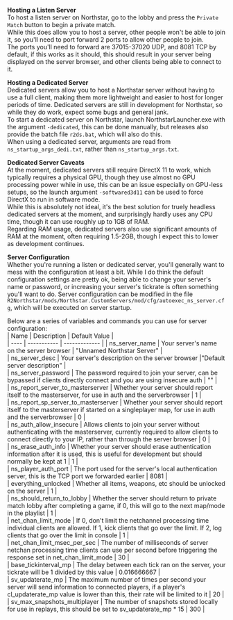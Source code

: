**Hosting a Listen Server**  
To host a listen server on Northstar, go to the lobby and press the `Private Match` button to begin a private match.  
While this does allow you to host a server, other people won't be able to join it, so you'll need to port forward 2 ports to allow other people to join.  
The ports you'll need to forward are 37015-37020 UDP, and 8081 TCP by default, if this works as it should, this should result in your server being displayed on the server browser, and other clients being able to connect to it.  
  
**Hosting a Dedicated Server**  
Dedicated servers allow you to host a Northstar server without having to use a full client, making them more lightweight and easier to host for longer periods of time. Dedicated servers are still in development for Northstar, so while they do work, expect some bugs and general jank.  
To start a dedicated server on Northstar, launch NorthstarLauncher.exe with the argument `-dedicated`, this can be done manually, but releases also provide the batch file `r2ds.bat`, which will also do this.  
When using a dedicated server, arguments are read from `ns_startup_args_dedi.txt`, rather than `ns_startup_args.txt`.  
  
**Dedicated Server Caveats**  
At the moment, dedicated servers still require DirectX 11 to work, which typically requires a physical GPU, though they use almost no GPU processing power while in use, this can be an issue especially on GPU-less setups, so the launch argument `-softwared3d11` can be used to force DirectX to run in software mode.  
While this is absolutely not ideal, it's the best solution for truely headless dedicated servers at the moment, and surprisingly hardly uses any CPU time, though it can use roughly up to 1GB of RAM.  
Regarding RAM usage, dedicated servers also use significant amounts of RAM at the moment, often requiring 1.5-2GB, though I expect this to lower as development continues.  
  
**Server Configuration**  
Whether you're running a listen or dedicated server, you'll generally want to mess with the configuration at least a bit. While I do think the default configuration settings are pretty ok, being able to change your server's name or password, or increasing your server's tickrate is often something you'll want to do. Server configuration can be modified in the file `R2Northstar/mods/Northstar.CustomServers/mod/cfg/autoexec_ns_server.cfg`, which will be executed on server startup.  
  
Below are a series of variables and commands you can use for server configuration:  
| Name | Description | Default Value |  
| ---- | ----------- | ------------- | 
| ns_server_name | Your server's name on the server browser | "Unnamed Northstar Server" |  
| ns_server_desc | Your server's description on the server browser |"Default server description" |  
| ns_server_password | The password required to join your server, can be bypassed if clients directly connect and you are using insecure auth | "" |  
| ns_report_server_to_masterserver | Whether your server should report itself to the masterserver, for use in auth and the serverbrowser | 1 |  
| ns_report_sp_server_to_masterserver | Whether your server should report itself to the masterserver if started on a singleplayer map, for use in auth and the serverbrowser | 0 |  
| ns_auth_allow_insecure | Allows clients to join your server without authenticating with the masterserver, currently required to allow clients to connect directly to your IP, rather than through the server browser | 0 |  
| ns_erase_auth_info | Whether your server should erase authentication information after it is used, this is useful for development but should normally be kept at 1 | 1 |  
| ns_player_auth_port | The port used for the server's local authentication server, this is the TCP port we forwarded earlier | 8081 |  
| everything_unlocked | Whether all items, weapons, etc should be unlocked on the server | 1 |  
| ns_should_return_to_lobby | Whether the server should return to private match lobby after completing a game, if 0, this will go to the next map/mode in the playlist | 1 |  
| net_chan_limit_mode | If 0, don't limit the netchannel processing time individual clients are allowed. If 1, kick clients that go over the limit. If 2, log clients that go over the limit in console | 1 |  
| net_chan_limit_msec_per_sec | The number of milliseconds of server netchan processing time clients can use per second before triggering the response set in net_chan_limit_mode | 30 |  
| base_tickinterval_mp | The delay between each tick ran on the server, your tickrate will be 1 divided by this value | 0.016666667 |  
| sv_updaterate_mp | The maximum number of times per second your server will send information to connected players, if a player's cl_updaterate_mp value is lower than this, their rate will be limited to it | 20 |  
| sv_max_snapshots_multiplayer | The number of snapshots stored locally for use in replays, this should be set to sv_updaterate_mp * 15 | 300 |  
